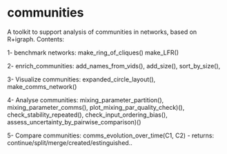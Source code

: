 # communities
A toolkit to support analysis of communities in networks, based on R+igraph.
Contents:

1- benchmark networks: 
  make_ring_of_cliques()
  make_LFR()
  
2- enrich_communities: 
 add_names_from_vids(), 
 add_size(), 
 sort_by_size(), 

3- Visualize communities: 
 expanded_circle_layout(), 
 make_comms_network()
 
4- Analyse communities: 
 mixing_parameter_partition(), 
 mixing_parameter_comms(), 
 plot_mixing_par_quality_check)(), 
 check_stability_repeated(), 
 check_input_ordering_bias(), 
 assess_uncertainty_by_pairwise_comparison)()

5- Compare communities: 
 comms_evolution_over_time(C1, C2) - returns: continue/split/merge/created/estinguished.. 


